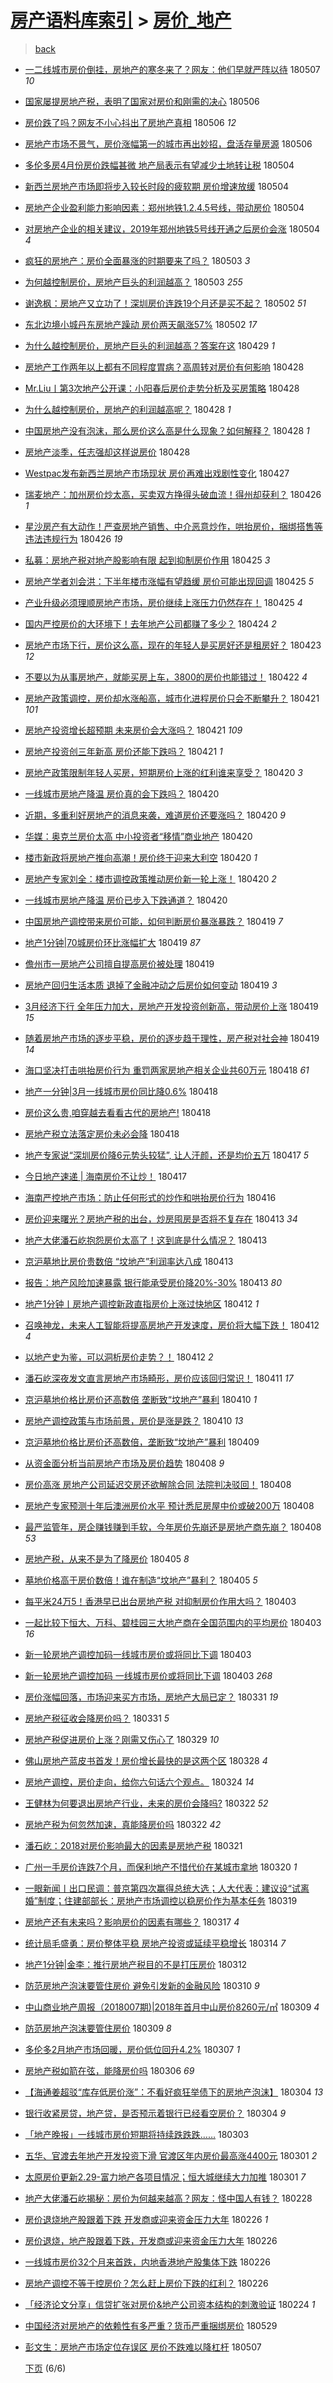 [房产语料库索引](../../README.md)  > [房价_地产](房价_地产.md)
====
> [back](../README.md)

- [一二线城市房价倒挂，房地产的寒冬来了？网友：他们早就严阵以待](http://jkwz.applinzi.com/ittc/7100270198873654289.html#%E4%B8%80%E4%BA%8C%E7%BA%BF%E5%9F%8E%E5%B8%82%E6%88%BF%E4%BB%B7%E5%80%92%E6%8C%82%EF%BC%8C%E6%88%BF%E5%9C%B0%E4%BA%A7%E7%9A%84%E5%AF%92%E5%86%AC%E6%9D%A5%E4%BA%86%EF%BC%9F%E7%BD%91%E5%8F%8B%EF%BC%9A%E4%BB%96%E4%BB%AC%E6%97%A9%E5%B0%B1%E4%B8%A5%E9%98%B5%E4%BB%A5%E5%BE%85) 180507 *10* 
- [国家屡提房地产税，表明了国家对房价和刚需的决心](http://jkwz.applinzi.com/ittc/7100013723727168519.html#%E5%9B%BD%E5%AE%B6%E5%B1%A1%E6%8F%90%E6%88%BF%E5%9C%B0%E4%BA%A7%E7%A8%8E%EF%BC%8C%E8%A1%A8%E6%98%8E%E4%BA%86%E5%9B%BD%E5%AE%B6%E5%AF%B9%E6%88%BF%E4%BB%B7%E5%92%8C%E5%88%9A%E9%9C%80%E7%9A%84%E5%86%B3%E5%BF%83) 180506  
- [房价跌了吗？网友不小心抖出了房地产真相](http://jkwz.applinzi.com/ittc/7100009368609358859.html#%E6%88%BF%E4%BB%B7%E8%B7%8C%E4%BA%86%E5%90%97%EF%BC%9F%E7%BD%91%E5%8F%8B%E4%B8%8D%E5%B0%8F%E5%BF%83%E6%8A%96%E5%87%BA%E4%BA%86%E6%88%BF%E5%9C%B0%E4%BA%A7%E7%9C%9F%E7%9B%B8) 180506 *12* 
- [房地产市场不景气，房价涨幅第一的城市再出妙招，盘活存量房源](http://jkwz.applinzi.com/ittc/7099919263244747786.html#%E6%88%BF%E5%9C%B0%E4%BA%A7%E5%B8%82%E5%9C%BA%E4%B8%8D%E6%99%AF%E6%B0%94%EF%BC%8C%E6%88%BF%E4%BB%B7%E6%B6%A8%E5%B9%85%E7%AC%AC%E4%B8%80%E7%9A%84%E5%9F%8E%E5%B8%82%E5%86%8D%E5%87%BA%E5%A6%99%E6%8B%9B%EF%BC%8C%E7%9B%98%E6%B4%BB%E5%AD%98%E9%87%8F%E6%88%BF%E6%BA%90) 180506  
- [多伦多房4月份房价跌幅甚微 地产局表示有望减少土地转让税](http://jkwz.applinzi.com/ittc/7099367147358913552.html#%E5%A4%9A%E4%BC%A6%E5%A4%9A%E6%88%BF4%E6%9C%88%E4%BB%BD%E6%88%BF%E4%BB%B7%E8%B7%8C%E5%B9%85%E7%94%9A%E5%BE%AE+%E5%9C%B0%E4%BA%A7%E5%B1%80%E8%A1%A8%E7%A4%BA%E6%9C%89%E6%9C%9B%E5%87%8F%E5%B0%91%E5%9C%9F%E5%9C%B0%E8%BD%AC%E8%AE%A9%E7%A8%8E) 180504  
- [新西兰房地产市场即将步入较长时段的疲软期 房价增速放缓](http://jkwz.applinzi.com/ittc/7099173997147325446.html#%E6%96%B0%E8%A5%BF%E5%85%B0%E6%88%BF%E5%9C%B0%E4%BA%A7%E5%B8%82%E5%9C%BA%E5%8D%B3%E5%B0%86%E6%AD%A5%E5%85%A5%E8%BE%83%E9%95%BF%E6%97%B6%E6%AE%B5%E7%9A%84%E7%96%B2%E8%BD%AF%E6%9C%9F+%E6%88%BF%E4%BB%B7%E5%A2%9E%E9%80%9F%E6%94%BE%E7%BC%93) 180504  
- [房地产企业盈利能力影响因素：郑州地铁1.2.4.5号线，带动房价](http://jkwz.applinzi.com/ittc/7099173226511074321.html#%E6%88%BF%E5%9C%B0%E4%BA%A7%E4%BC%81%E4%B8%9A%E7%9B%88%E5%88%A9%E8%83%BD%E5%8A%9B%E5%BD%B1%E5%93%8D%E5%9B%A0%E7%B4%A0%EF%BC%9A%E9%83%91%E5%B7%9E%E5%9C%B0%E9%93%811.2.4.5%E5%8F%B7%E7%BA%BF%EF%BC%8C%E5%B8%A6%E5%8A%A8%E6%88%BF%E4%BB%B7) 180504  
- [对房地产企业的相关建议，2019年郑州地铁5号线开通之后房价会涨](http://jkwz.applinzi.com/ittc/7099167464455930890.html#%E5%AF%B9%E6%88%BF%E5%9C%B0%E4%BA%A7%E4%BC%81%E4%B8%9A%E7%9A%84%E7%9B%B8%E5%85%B3%E5%BB%BA%E8%AE%AE%EF%BC%8C2019%E5%B9%B4%E9%83%91%E5%B7%9E%E5%9C%B0%E9%93%815%E5%8F%B7%E7%BA%BF%E5%BC%80%E9%80%9A%E4%B9%8B%E5%90%8E%E6%88%BF%E4%BB%B7%E4%BC%9A%E6%B6%A8) 180504 *4* 
- [疯狂的房地产：房价全面暴涨的时期要来了吗？](http://jkwz.applinzi.com/ittc/7099034160243147792.html#%E7%96%AF%E7%8B%82%E7%9A%84%E6%88%BF%E5%9C%B0%E4%BA%A7%EF%BC%9A%E6%88%BF%E4%BB%B7%E5%85%A8%E9%9D%A2%E6%9A%B4%E6%B6%A8%E7%9A%84%E6%97%B6%E6%9C%9F%E8%A6%81%E6%9D%A5%E4%BA%86%E5%90%97%EF%BC%9F) 180503 *3* 
- [为何越控制房价，房地产巨头的利润越高？](http://jkwz.applinzi.com/ittc/7098902601708078091.html#%E4%B8%BA%E4%BD%95%E8%B6%8A%E6%8E%A7%E5%88%B6%E6%88%BF%E4%BB%B7%EF%BC%8C%E6%88%BF%E5%9C%B0%E4%BA%A7%E5%B7%A8%E5%A4%B4%E7%9A%84%E5%88%A9%E6%B6%A6%E8%B6%8A%E9%AB%98%EF%BC%9F) 180503 *255* 
- [谢逸枫：房地产又立功了！深圳房价连跌19个月还是买不起？](http://jkwz.applinzi.com/ittc/7098642888743453707.html#%E8%B0%A2%E9%80%B8%E6%9E%AB%EF%BC%9A%E6%88%BF%E5%9C%B0%E4%BA%A7%E5%8F%88%E7%AB%8B%E5%8A%9F%E4%BA%86%EF%BC%81%E6%B7%B1%E5%9C%B3%E6%88%BF%E4%BB%B7%E8%BF%9E%E8%B7%8C19%E4%B8%AA%E6%9C%88%E8%BF%98%E6%98%AF%E4%B9%B0%E4%B8%8D%E8%B5%B7%EF%BC%9F) 180502 *51* 
- [东北边境小城丹东房地产躁动 房价两天飙涨57%](http://jkwz.applinzi.com/ittc/7098459263464899590.html#%E4%B8%9C%E5%8C%97%E8%BE%B9%E5%A2%83%E5%B0%8F%E5%9F%8E%E4%B8%B9%E4%B8%9C%E6%88%BF%E5%9C%B0%E4%BA%A7%E8%BA%81%E5%8A%A8+%E6%88%BF%E4%BB%B7%E4%B8%A4%E5%A4%A9%E9%A3%99%E6%B6%A857%25) 180502 *17* 
- [为什么越控制房价，房地产巨头的利润越高？答案在这](http://jkwz.applinzi.com/ittc/7097530539118691339.html#%E4%B8%BA%E4%BB%80%E4%B9%88%E8%B6%8A%E6%8E%A7%E5%88%B6%E6%88%BF%E4%BB%B7%EF%BC%8C%E6%88%BF%E5%9C%B0%E4%BA%A7%E5%B7%A8%E5%A4%B4%E7%9A%84%E5%88%A9%E6%B6%A6%E8%B6%8A%E9%AB%98%EF%BC%9F%E7%AD%94%E6%A1%88%E5%9C%A8%E8%BF%99) 180429 *1* 
- [房地产工作两年以上都有不同程度胃病？高周转对房价有何影响](http://jkwz.applinzi.com/ittc/7097148762235601927.html#%E6%88%BF%E5%9C%B0%E4%BA%A7%E5%B7%A5%E4%BD%9C%E4%B8%A4%E5%B9%B4%E4%BB%A5%E4%B8%8A%E9%83%BD%E6%9C%89%E4%B8%8D%E5%90%8C%E7%A8%8B%E5%BA%A6%E8%83%83%E7%97%85%EF%BC%9F%E9%AB%98%E5%91%A8%E8%BD%AC%E5%AF%B9%E6%88%BF%E4%BB%B7%E6%9C%89%E4%BD%95%E5%BD%B1%E5%93%8D) 180428  
- [Mr.Liu丨第3次地产公开课：小阳春后房价走势分析及买房策略](http://jkwz.applinzi.com/ittc/7097141238144959505.html#Mr.Liu%E4%B8%A8%E7%AC%AC3%E6%AC%A1%E5%9C%B0%E4%BA%A7%E5%85%AC%E5%BC%80%E8%AF%BE%EF%BC%9A%E5%B0%8F%E9%98%B3%E6%98%A5%E5%90%8E%E6%88%BF%E4%BB%B7%E8%B5%B0%E5%8A%BF%E5%88%86%E6%9E%90%E5%8F%8A%E4%B9%B0%E6%88%BF%E7%AD%96%E7%95%A5) 180428  
- [为什么越控制房价，房地产的利润越高呢？](http://jkwz.applinzi.com/ittc/7097049695056823312.html#%E4%B8%BA%E4%BB%80%E4%B9%88%E8%B6%8A%E6%8E%A7%E5%88%B6%E6%88%BF%E4%BB%B7%EF%BC%8C%E6%88%BF%E5%9C%B0%E4%BA%A7%E7%9A%84%E5%88%A9%E6%B6%A6%E8%B6%8A%E9%AB%98%E5%91%A2%EF%BC%9F) 180428 *1* 
- [中国房地产没有泡沫，那么房价这么高是什么现象？如何解释？](http://jkwz.applinzi.com/ittc/7096926878608917514.html#%E4%B8%AD%E5%9B%BD%E6%88%BF%E5%9C%B0%E4%BA%A7%E6%B2%A1%E6%9C%89%E6%B3%A1%E6%B2%AB%EF%BC%8C%E9%82%A3%E4%B9%88%E6%88%BF%E4%BB%B7%E8%BF%99%E4%B9%88%E9%AB%98%E6%98%AF%E4%BB%80%E4%B9%88%E7%8E%B0%E8%B1%A1%EF%BC%9F%E5%A6%82%E4%BD%95%E8%A7%A3%E9%87%8A%EF%BC%9F) 180428 *1* 
- [房地产淡季，任志强却这样说房价](http://jkwz.applinzi.com/ittc/7096846337444414470.html#%E6%88%BF%E5%9C%B0%E4%BA%A7%E6%B7%A1%E5%AD%A3%EF%BC%8C%E4%BB%BB%E5%BF%97%E5%BC%BA%E5%8D%B4%E8%BF%99%E6%A0%B7%E8%AF%B4%E6%88%BF%E4%BB%B7) 180428  
- [Westpac发布新西兰房地产市场现状 房价再难出戏剧性变化](http://jkwz.applinzi.com/ittc/7096580727145759751.html#Westpac%E5%8F%91%E5%B8%83%E6%96%B0%E8%A5%BF%E5%85%B0%E6%88%BF%E5%9C%B0%E4%BA%A7%E5%B8%82%E5%9C%BA%E7%8E%B0%E7%8A%B6+%E6%88%BF%E4%BB%B7%E5%86%8D%E9%9A%BE%E5%87%BA%E6%88%8F%E5%89%A7%E6%80%A7%E5%8F%98%E5%8C%96) 180427  
- [瑞麦地产：加州房价炒太高，买卖双方挣得头破血流！得州却获利？](http://jkwz.applinzi.com/ittc/7096344149513208843.html#%E7%91%9E%E9%BA%A6%E5%9C%B0%E4%BA%A7%EF%BC%9A%E5%8A%A0%E5%B7%9E%E6%88%BF%E4%BB%B7%E7%82%92%E5%A4%AA%E9%AB%98%EF%BC%8C%E4%B9%B0%E5%8D%96%E5%8F%8C%E6%96%B9%E6%8C%A3%E5%BE%97%E5%A4%B4%E7%A0%B4%E8%A1%80%E6%B5%81%EF%BC%81%E5%BE%97%E5%B7%9E%E5%8D%B4%E8%8E%B7%E5%88%A9%EF%BC%9F) 180426 *1* 
- [星沙房产有大动作！严查房地产销售、中介恶意炒作，哄抬房价，捆绑搭售等违法违规行为](http://jkwz.applinzi.com/ittc/7096292583578010635.html#%E6%98%9F%E6%B2%99%E6%88%BF%E4%BA%A7%E6%9C%89%E5%A4%A7%E5%8A%A8%E4%BD%9C%EF%BC%81%E4%B8%A5%E6%9F%A5%E6%88%BF%E5%9C%B0%E4%BA%A7%E9%94%80%E5%94%AE%E3%80%81%E4%B8%AD%E4%BB%8B%E6%81%B6%E6%84%8F%E7%82%92%E4%BD%9C%EF%BC%8C%E5%93%84%E6%8A%AC%E6%88%BF%E4%BB%B7%EF%BC%8C%E6%8D%86%E7%BB%91%E6%90%AD%E5%94%AE%E7%AD%89%E8%BF%9D%E6%B3%95%E8%BF%9D%E8%A7%84%E8%A1%8C%E4%B8%BA) 180426 *19* 
- [私募：房地产税对地产股影响有限 起到抑制房价作用](http://jkwz.applinzi.com/ittc/7095963647627232262.html#%E7%A7%81%E5%8B%9F%EF%BC%9A%E6%88%BF%E5%9C%B0%E4%BA%A7%E7%A8%8E%E5%AF%B9%E5%9C%B0%E4%BA%A7%E8%82%A1%E5%BD%B1%E5%93%8D%E6%9C%89%E9%99%90+%E8%B5%B7%E5%88%B0%E6%8A%91%E5%88%B6%E6%88%BF%E4%BB%B7%E4%BD%9C%E7%94%A8) 180425 *3* 
- [房地产学者刘会洪：下半年楼市涨幅有望趋缓 房价可能出现回调](http://jkwz.applinzi.com/ittc/7095962108565128208.html#%E6%88%BF%E5%9C%B0%E4%BA%A7%E5%AD%A6%E8%80%85%E5%88%98%E4%BC%9A%E6%B4%AA%EF%BC%9A%E4%B8%8B%E5%8D%8A%E5%B9%B4%E6%A5%BC%E5%B8%82%E6%B6%A8%E5%B9%85%E6%9C%89%E6%9C%9B%E8%B6%8B%E7%BC%93+%E6%88%BF%E4%BB%B7%E5%8F%AF%E8%83%BD%E5%87%BA%E7%8E%B0%E5%9B%9E%E8%B0%83) 180425 *5* 
- [产业升级必须理顺房地产市场，房价继续上涨压力仍然存在！](http://jkwz.applinzi.com/ittc/7095853879583573009.html#%E4%BA%A7%E4%B8%9A%E5%8D%87%E7%BA%A7%E5%BF%85%E9%A1%BB%E7%90%86%E9%A1%BA%E6%88%BF%E5%9C%B0%E4%BA%A7%E5%B8%82%E5%9C%BA%EF%BC%8C%E6%88%BF%E4%BB%B7%E7%BB%A7%E7%BB%AD%E4%B8%8A%E6%B6%A8%E5%8E%8B%E5%8A%9B%E4%BB%8D%E7%84%B6%E5%AD%98%E5%9C%A8%EF%BC%81) 180425 *4* 
- [国内严控房价的大环境下！去年地产公司都赚了多少？](http://jkwz.applinzi.com/ittc/7095680964246373392.html#%E5%9B%BD%E5%86%85%E4%B8%A5%E6%8E%A7%E6%88%BF%E4%BB%B7%E7%9A%84%E5%A4%A7%E7%8E%AF%E5%A2%83%E4%B8%8B%EF%BC%81%E5%8E%BB%E5%B9%B4%E5%9C%B0%E4%BA%A7%E5%85%AC%E5%8F%B8%E9%83%BD%E8%B5%9A%E4%BA%86%E5%A4%9A%E5%B0%91%EF%BC%9F) 180424 *2* 
- [房地产市场下行，房价这么高，现在的年轻人是买房好还是租房好？](http://jkwz.applinzi.com/ittc/7095320153837536272.html#%E6%88%BF%E5%9C%B0%E4%BA%A7%E5%B8%82%E5%9C%BA%E4%B8%8B%E8%A1%8C%EF%BC%8C%E6%88%BF%E4%BB%B7%E8%BF%99%E4%B9%88%E9%AB%98%EF%BC%8C%E7%8E%B0%E5%9C%A8%E7%9A%84%E5%B9%B4%E8%BD%BB%E4%BA%BA%E6%98%AF%E4%B9%B0%E6%88%BF%E5%A5%BD%E8%BF%98%E6%98%AF%E7%A7%9F%E6%88%BF%E5%A5%BD%EF%BC%9F) 180423 *12* 
- [不要以为从事房地产，就能买房上车，3800的房价也能错过！](http://jkwz.applinzi.com/ittc/7094901941912208390.html#%E4%B8%8D%E8%A6%81%E4%BB%A5%E4%B8%BA%E4%BB%8E%E4%BA%8B%E6%88%BF%E5%9C%B0%E4%BA%A7%EF%BC%8C%E5%B0%B1%E8%83%BD%E4%B9%B0%E6%88%BF%E4%B8%8A%E8%BD%A6%EF%BC%8C3800%E7%9A%84%E6%88%BF%E4%BB%B7%E4%B9%9F%E8%83%BD%E9%94%99%E8%BF%87%EF%BC%81) 180422 *4* 
- [房地产政策调控，房价却水涨船高，城市化进程房价只会不断攀升？](http://jkwz.applinzi.com/ittc/7094555547556905995.html#%E6%88%BF%E5%9C%B0%E4%BA%A7%E6%94%BF%E7%AD%96%E8%B0%83%E6%8E%A7%EF%BC%8C%E6%88%BF%E4%BB%B7%E5%8D%B4%E6%B0%B4%E6%B6%A8%E8%88%B9%E9%AB%98%EF%BC%8C%E5%9F%8E%E5%B8%82%E5%8C%96%E8%BF%9B%E7%A8%8B%E6%88%BF%E4%BB%B7%E5%8F%AA%E4%BC%9A%E4%B8%8D%E6%96%AD%E6%94%80%E5%8D%87%EF%BC%9F) 180421 *101* 
- [房地产投资增长超预期 未来房价会大涨吗？](http://jkwz.applinzi.com/ittc/7094525235846185995.html#%E6%88%BF%E5%9C%B0%E4%BA%A7%E6%8A%95%E8%B5%84%E5%A2%9E%E9%95%BF%E8%B6%85%E9%A2%84%E6%9C%9F+%E6%9C%AA%E6%9D%A5%E6%88%BF%E4%BB%B7%E4%BC%9A%E5%A4%A7%E6%B6%A8%E5%90%97%EF%BC%9F) 180421 *109* 
- [房地产投资创三年新高 房价还能下跌吗？](http://jkwz.applinzi.com/ittc/7094525236001375249.html#%E6%88%BF%E5%9C%B0%E4%BA%A7%E6%8A%95%E8%B5%84%E5%88%9B%E4%B8%89%E5%B9%B4%E6%96%B0%E9%AB%98+%E6%88%BF%E4%BB%B7%E8%BF%98%E8%83%BD%E4%B8%8B%E8%B7%8C%E5%90%97%EF%BC%9F) 180421 *1* 
- [房地产政策限制年轻人买房，短期房价上涨的红利谁来享受？](http://jkwz.applinzi.com/ittc/7094189461594440720.html#%E6%88%BF%E5%9C%B0%E4%BA%A7%E6%94%BF%E7%AD%96%E9%99%90%E5%88%B6%E5%B9%B4%E8%BD%BB%E4%BA%BA%E4%B9%B0%E6%88%BF%EF%BC%8C%E7%9F%AD%E6%9C%9F%E6%88%BF%E4%BB%B7%E4%B8%8A%E6%B6%A8%E7%9A%84%E7%BA%A2%E5%88%A9%E8%B0%81%E6%9D%A5%E4%BA%AB%E5%8F%97%EF%BC%9F) 180420 *3* 
- [一线城市房地产降温 房价真的会下跌吗？](http://jkwz.applinzi.com/ittc/7094035321924879376.html#%E4%B8%80%E7%BA%BF%E5%9F%8E%E5%B8%82%E6%88%BF%E5%9C%B0%E4%BA%A7%E9%99%8D%E6%B8%A9+%E6%88%BF%E4%BB%B7%E7%9C%9F%E7%9A%84%E4%BC%9A%E4%B8%8B%E8%B7%8C%E5%90%97%EF%BC%9F) 180420  
- [近期，多重利好房地产的消息来袭，难道房价还要涨吗？](http://jkwz.applinzi.com/ittc/7094028696124130311.html#%E8%BF%91%E6%9C%9F%EF%BC%8C%E5%A4%9A%E9%87%8D%E5%88%A9%E5%A5%BD%E6%88%BF%E5%9C%B0%E4%BA%A7%E7%9A%84%E6%B6%88%E6%81%AF%E6%9D%A5%E8%A2%AD%EF%BC%8C%E9%9A%BE%E9%81%93%E6%88%BF%E4%BB%B7%E8%BF%98%E8%A6%81%E6%B6%A8%E5%90%97%EF%BC%9F) 180420 *9* 
- [华媒：奥克兰房价太高 中小投资者“移情”商业地产](http://jkwz.applinzi.com/ittc/7094021528364778507.html#%E5%8D%8E%E5%AA%92%EF%BC%9A%E5%A5%A5%E5%85%8B%E5%85%B0%E6%88%BF%E4%BB%B7%E5%A4%AA%E9%AB%98+%E4%B8%AD%E5%B0%8F%E6%8A%95%E8%B5%84%E8%80%85%E2%80%9C%E7%A7%BB%E6%83%85%E2%80%9D%E5%95%86%E4%B8%9A%E5%9C%B0%E4%BA%A7) 180420  
- [楼市新政将房地产推向高潮！房价终于迎来大利空](http://jkwz.applinzi.com/ittc/7094013992475558928.html#%E6%A5%BC%E5%B8%82%E6%96%B0%E6%94%BF%E5%B0%86%E6%88%BF%E5%9C%B0%E4%BA%A7%E6%8E%A8%E5%90%91%E9%AB%98%E6%BD%AE%EF%BC%81%E6%88%BF%E4%BB%B7%E7%BB%88%E4%BA%8E%E8%BF%8E%E6%9D%A5%E5%A4%A7%E5%88%A9%E7%A9%BA) 180420 *1* 
- [房地产专家刘全：楼市调控政策推动房价新一轮上涨！](http://jkwz.applinzi.com/ittc/7093967197577937926.html#%E6%88%BF%E5%9C%B0%E4%BA%A7%E4%B8%93%E5%AE%B6%E5%88%98%E5%85%A8%EF%BC%9A%E6%A5%BC%E5%B8%82%E8%B0%83%E6%8E%A7%E6%94%BF%E7%AD%96%E6%8E%A8%E5%8A%A8%E6%88%BF%E4%BB%B7%E6%96%B0%E4%B8%80%E8%BD%AE%E4%B8%8A%E6%B6%A8%EF%BC%81) 180420 *2* 
- [一线城市房地产降温 房价已步入下跌通道？](http://jkwz.applinzi.com/ittc/7093934996954022923.html#%E4%B8%80%E7%BA%BF%E5%9F%8E%E5%B8%82%E6%88%BF%E5%9C%B0%E4%BA%A7%E9%99%8D%E6%B8%A9+%E6%88%BF%E4%BB%B7%E5%B7%B2%E6%AD%A5%E5%85%A5%E4%B8%8B%E8%B7%8C%E9%80%9A%E9%81%93%EF%BC%9F) 180420  
- [中国房地产调控带来房价可能，如何判断房价暴涨暴跌？](http://jkwz.applinzi.com/ittc/7093819440821175312.html#%E4%B8%AD%E5%9B%BD%E6%88%BF%E5%9C%B0%E4%BA%A7%E8%B0%83%E6%8E%A7%E5%B8%A6%E6%9D%A5%E6%88%BF%E4%BB%B7%E5%8F%AF%E8%83%BD%EF%BC%8C%E5%A6%82%E4%BD%95%E5%88%A4%E6%96%AD%E6%88%BF%E4%BB%B7%E6%9A%B4%E6%B6%A8%E6%9A%B4%E8%B7%8C%EF%BC%9F) 180419 *7* 
- [地产1分钟|70城房价环比涨幅扩大](http://jkwz.applinzi.com/ittc/7093749825143309322.html#%E5%9C%B0%E4%BA%A71%E5%88%86%E9%92%9F%7C70%E5%9F%8E%E6%88%BF%E4%BB%B7%E7%8E%AF%E6%AF%94%E6%B6%A8%E5%B9%85%E6%89%A9%E5%A4%A7) 180419 *87* 
- [儋州市一房地产公司擅自提高房价被处理](http://jkwz.applinzi.com/ittc/7093654802859033616.html#%E5%84%8B%E5%B7%9E%E5%B8%82%E4%B8%80%E6%88%BF%E5%9C%B0%E4%BA%A7%E5%85%AC%E5%8F%B8%E6%93%85%E8%87%AA%E6%8F%90%E9%AB%98%E6%88%BF%E4%BB%B7%E8%A2%AB%E5%A4%84%E7%90%86) 180419  
- [房地产回归生活本质 退掉了金融冲动之后房价如何变动](http://jkwz.applinzi.com/ittc/7093643670198944774.html#%E6%88%BF%E5%9C%B0%E4%BA%A7%E5%9B%9E%E5%BD%92%E7%94%9F%E6%B4%BB%E6%9C%AC%E8%B4%A8+%E9%80%80%E6%8E%89%E4%BA%86%E9%87%91%E8%9E%8D%E5%86%B2%E5%8A%A8%E4%B9%8B%E5%90%8E%E6%88%BF%E4%BB%B7%E5%A6%82%E4%BD%95%E5%8F%98%E5%8A%A8) 180419 *3* 
- [3月经济下行 全年压力加大，房地产开发投资创新高，带动房价上涨](http://jkwz.applinzi.com/ittc/7093626981306598417.html#3%E6%9C%88%E7%BB%8F%E6%B5%8E%E4%B8%8B%E8%A1%8C+%E5%85%A8%E5%B9%B4%E5%8E%8B%E5%8A%9B%E5%8A%A0%E5%A4%A7%EF%BC%8C%E6%88%BF%E5%9C%B0%E4%BA%A7%E5%BC%80%E5%8F%91%E6%8A%95%E8%B5%84%E5%88%9B%E6%96%B0%E9%AB%98%EF%BC%8C%E5%B8%A6%E5%8A%A8%E6%88%BF%E4%BB%B7%E4%B8%8A%E6%B6%A8) 180419 *15* 
- [随着房地产市场的逐步平稳，房价的逐步趋于理性，房产税对社会神](http://jkwz.applinzi.com/ittc/7093623451602650123.html#%E9%9A%8F%E7%9D%80%E6%88%BF%E5%9C%B0%E4%BA%A7%E5%B8%82%E5%9C%BA%E7%9A%84%E9%80%90%E6%AD%A5%E5%B9%B3%E7%A8%B3%EF%BC%8C%E6%88%BF%E4%BB%B7%E7%9A%84%E9%80%90%E6%AD%A5%E8%B6%8B%E4%BA%8E%E7%90%86%E6%80%A7%EF%BC%8C%E6%88%BF%E4%BA%A7%E7%A8%8E%E5%AF%B9%E7%A4%BE%E4%BC%9A%E7%A5%9E) 180419 *14* 
- [海口坚决打击哄抬房价行为 重罚两家房地产相关企业共60万元](http://jkwz.applinzi.com/ittc/7093435563590026256.html#%E6%B5%B7%E5%8F%A3%E5%9D%9A%E5%86%B3%E6%89%93%E5%87%BB%E5%93%84%E6%8A%AC%E6%88%BF%E4%BB%B7%E8%A1%8C%E4%B8%BA+%E9%87%8D%E7%BD%9A%E4%B8%A4%E5%AE%B6%E6%88%BF%E5%9C%B0%E4%BA%A7%E7%9B%B8%E5%85%B3%E4%BC%81%E4%B8%9A%E5%85%B160%E4%B8%87%E5%85%83) 180418 *61* 
- [地产一分钟|3月一线城市房价同比降0.6%](http://jkwz.applinzi.com/ittc/7093369901542802443.html#%E5%9C%B0%E4%BA%A7%E4%B8%80%E5%88%86%E9%92%9F%7C3%E6%9C%88%E4%B8%80%E7%BA%BF%E5%9F%8E%E5%B8%82%E6%88%BF%E4%BB%B7%E5%90%8C%E6%AF%94%E9%99%8D0.6%25) 180418  
- [房价这么贵,咱穿越去看看古代的房地产!](http://jkwz.applinzi.com/ittc/7093313799220364298.html#%E6%88%BF%E4%BB%B7%E8%BF%99%E4%B9%88%E8%B4%B5%2C%E5%92%B1%E7%A9%BF%E8%B6%8A%E5%8E%BB%E7%9C%8B%E7%9C%8B%E5%8F%A4%E4%BB%A3%E7%9A%84%E6%88%BF%E5%9C%B0%E4%BA%A7%21) 180418  
- [房地产税立法落定房价未必会降](http://jkwz.applinzi.com/ittc/7093257152124945424.html#%E6%88%BF%E5%9C%B0%E4%BA%A7%E7%A8%8E%E7%AB%8B%E6%B3%95%E8%90%BD%E5%AE%9A%E6%88%BF%E4%BB%B7%E6%9C%AA%E5%BF%85%E4%BC%9A%E9%99%8D) 180418  
- [地产专家说“深圳房价降6元势头较猛”, 让人汗颜，还是均价五万](http://jkwz.applinzi.com/ittc/7092998956084888587.html#%E5%9C%B0%E4%BA%A7%E4%B8%93%E5%AE%B6%E8%AF%B4%E2%80%9C%E6%B7%B1%E5%9C%B3%E6%88%BF%E4%BB%B7%E9%99%8D6%E5%85%83%E5%8A%BF%E5%A4%B4%E8%BE%83%E7%8C%9B%E2%80%9D%2C+%E8%AE%A9%E4%BA%BA%E6%B1%97%E9%A2%9C%EF%BC%8C%E8%BF%98%E6%98%AF%E5%9D%87%E4%BB%B7%E4%BA%94%E4%B8%87) 180417 *5* 
- [今日地产速递 | 海南房价不让炒！](http://jkwz.applinzi.com/ittc/7092901842671633425.html#%E4%BB%8A%E6%97%A5%E5%9C%B0%E4%BA%A7%E9%80%9F%E9%80%92+%7C+%E6%B5%B7%E5%8D%97%E6%88%BF%E4%BB%B7%E4%B8%8D%E8%AE%A9%E7%82%92%EF%BC%81) 180417  
- [海南严控地产市场：防止任何形式的炒作和哄抬房价行为](http://jkwz.applinzi.com/ittc/7092649361064592401.html#%E6%B5%B7%E5%8D%97%E4%B8%A5%E6%8E%A7%E5%9C%B0%E4%BA%A7%E5%B8%82%E5%9C%BA%EF%BC%9A%E9%98%B2%E6%AD%A2%E4%BB%BB%E4%BD%95%E5%BD%A2%E5%BC%8F%E7%9A%84%E7%82%92%E4%BD%9C%E5%92%8C%E5%93%84%E6%8A%AC%E6%88%BF%E4%BB%B7%E8%A1%8C%E4%B8%BA) 180416  
- [房价迎来曙光？房地产税的出台，炒房囤房是否将不复存在](http://jkwz.applinzi.com/ittc/7091511206974325777.html#%E6%88%BF%E4%BB%B7%E8%BF%8E%E6%9D%A5%E6%9B%99%E5%85%89%EF%BC%9F%E6%88%BF%E5%9C%B0%E4%BA%A7%E7%A8%8E%E7%9A%84%E5%87%BA%E5%8F%B0%EF%BC%8C%E7%82%92%E6%88%BF%E5%9B%A4%E6%88%BF%E6%98%AF%E5%90%A6%E5%B0%86%E4%B8%8D%E5%A4%8D%E5%AD%98%E5%9C%A8) 180413 *34* 
- [地产大佬潘石屹抱怨房价太高了！这到底是什么情况？](http://jkwz.applinzi.com/ittc/7091478836070056967.html#%E5%9C%B0%E4%BA%A7%E5%A4%A7%E4%BD%AC%E6%BD%98%E7%9F%B3%E5%B1%B9%E6%8A%B1%E6%80%A8%E6%88%BF%E4%BB%B7%E5%A4%AA%E9%AB%98%E4%BA%86%EF%BC%81%E8%BF%99%E5%88%B0%E5%BA%95%E6%98%AF%E4%BB%80%E4%B9%88%E6%83%85%E5%86%B5%EF%BC%9F) 180413  
- [京沪墓地比房价贵数倍 “坟地产”利润率达八成](http://jkwz.applinzi.com/ittc/7091408809237152778.html#%E4%BA%AC%E6%B2%AA%E5%A2%93%E5%9C%B0%E6%AF%94%E6%88%BF%E4%BB%B7%E8%B4%B5%E6%95%B0%E5%80%8D+%E2%80%9C%E5%9D%9F%E5%9C%B0%E4%BA%A7%E2%80%9D%E5%88%A9%E6%B6%A6%E7%8E%87%E8%BE%BE%E5%85%AB%E6%88%90) 180413  
- [报告：地产风险加速暴露 银行能承受房价降20%-30%](http://jkwz.applinzi.com/ittc/7091363406076707857.html#%E6%8A%A5%E5%91%8A%EF%BC%9A%E5%9C%B0%E4%BA%A7%E9%A3%8E%E9%99%A9%E5%8A%A0%E9%80%9F%E6%9A%B4%E9%9C%B2+%E9%93%B6%E8%A1%8C%E8%83%BD%E6%89%BF%E5%8F%97%E6%88%BF%E4%BB%B7%E9%99%8D20%25-30%25) 180413 *80* 
- [地产1分钟丨房地产调控新政直指房价上涨过快地区](http://jkwz.applinzi.com/ittc/7091136710698337297.html#%E5%9C%B0%E4%BA%A71%E5%88%86%E9%92%9F%E4%B8%A8%E6%88%BF%E5%9C%B0%E4%BA%A7%E8%B0%83%E6%8E%A7%E6%96%B0%E6%94%BF%E7%9B%B4%E6%8C%87%E6%88%BF%E4%BB%B7%E4%B8%8A%E6%B6%A8%E8%BF%87%E5%BF%AB%E5%9C%B0%E5%8C%BA) 180412 *1* 
- [召唤神龙，未来人工智能将提高房地产开发速度，房价将大幅下跌！](http://jkwz.applinzi.com/ittc/7091057123473753099.html#%E5%8F%AC%E5%94%A4%E7%A5%9E%E9%BE%99%EF%BC%8C%E6%9C%AA%E6%9D%A5%E4%BA%BA%E5%B7%A5%E6%99%BA%E8%83%BD%E5%B0%86%E6%8F%90%E9%AB%98%E6%88%BF%E5%9C%B0%E4%BA%A7%E5%BC%80%E5%8F%91%E9%80%9F%E5%BA%A6%EF%BC%8C%E6%88%BF%E4%BB%B7%E5%B0%86%E5%A4%A7%E5%B9%85%E4%B8%8B%E8%B7%8C%EF%BC%81) 180412 *4* 
- [以地产史为鉴，可以洞析房价走势？！](http://jkwz.applinzi.com/ittc/7091005459517670407.html#%E4%BB%A5%E5%9C%B0%E4%BA%A7%E5%8F%B2%E4%B8%BA%E9%89%B4%EF%BC%8C%E5%8F%AF%E4%BB%A5%E6%B4%9E%E6%9E%90%E6%88%BF%E4%BB%B7%E8%B5%B0%E5%8A%BF%EF%BC%9F%EF%BC%81) 180412 *2* 
- [潘石屹深夜发文直言房地产市场畸形，房价应该回归常识！](http://jkwz.applinzi.com/ittc/7090691595873813520.html#%E6%BD%98%E7%9F%B3%E5%B1%B9%E6%B7%B1%E5%A4%9C%E5%8F%91%E6%96%87%E7%9B%B4%E8%A8%80%E6%88%BF%E5%9C%B0%E4%BA%A7%E5%B8%82%E5%9C%BA%E7%95%B8%E5%BD%A2%EF%BC%8C%E6%88%BF%E4%BB%B7%E5%BA%94%E8%AF%A5%E5%9B%9E%E5%BD%92%E5%B8%B8%E8%AF%86%EF%BC%81) 180411 *17* 
- [京沪墓地价格比房价还高数倍 垄断致“坟地产”暴利](http://jkwz.applinzi.com/ittc/7090309979611595782.html#%E4%BA%AC%E6%B2%AA%E5%A2%93%E5%9C%B0%E4%BB%B7%E6%A0%BC%E6%AF%94%E6%88%BF%E4%BB%B7%E8%BF%98%E9%AB%98%E6%95%B0%E5%80%8D+%E5%9E%84%E6%96%AD%E8%87%B4%E2%80%9C%E5%9D%9F%E5%9C%B0%E4%BA%A7%E2%80%9D%E6%9A%B4%E5%88%A9) 180410 *1* 
- [房地产调控政策与市场前景，房价是涨是跌？](http://jkwz.applinzi.com/ittc/7090286022455985168.html#%E6%88%BF%E5%9C%B0%E4%BA%A7%E8%B0%83%E6%8E%A7%E6%94%BF%E7%AD%96%E4%B8%8E%E5%B8%82%E5%9C%BA%E5%89%8D%E6%99%AF%EF%BC%8C%E6%88%BF%E4%BB%B7%E6%98%AF%E6%B6%A8%E6%98%AF%E8%B7%8C%EF%BC%9F) 180410 *13* 
- [京沪墓地价格比房价还高数倍，垄断致“坟地产”暴利](http://jkwz.applinzi.com/ittc/7089898071599350800.html#%E4%BA%AC%E6%B2%AA%E5%A2%93%E5%9C%B0%E4%BB%B7%E6%A0%BC%E6%AF%94%E6%88%BF%E4%BB%B7%E8%BF%98%E9%AB%98%E6%95%B0%E5%80%8D%EF%BC%8C%E5%9E%84%E6%96%AD%E8%87%B4%E2%80%9C%E5%9D%9F%E5%9C%B0%E4%BA%A7%E2%80%9D%E6%9A%B4%E5%88%A9) 180409  
- [从资金面分析当前房地产市场及房价趋势](http://jkwz.applinzi.com/ittc/7089714259003180049.html#%E4%BB%8E%E8%B5%84%E9%87%91%E9%9D%A2%E5%88%86%E6%9E%90%E5%BD%93%E5%89%8D%E6%88%BF%E5%9C%B0%E4%BA%A7%E5%B8%82%E5%9C%BA%E5%8F%8A%E6%88%BF%E4%BB%B7%E8%B6%8B%E5%8A%BF) 180408 *9* 
- [房价高涨 房地产公司延迟交房还欲解除合同 法院判决驳回！](http://jkwz.applinzi.com/ittc/7089649838545437702.html#%E6%88%BF%E4%BB%B7%E9%AB%98%E6%B6%A8+%E6%88%BF%E5%9C%B0%E4%BA%A7%E5%85%AC%E5%8F%B8%E5%BB%B6%E8%BF%9F%E4%BA%A4%E6%88%BF%E8%BF%98%E6%AC%B2%E8%A7%A3%E9%99%A4%E5%90%88%E5%90%8C+%E6%B3%95%E9%99%A2%E5%88%A4%E5%86%B3%E9%A9%B3%E5%9B%9E%EF%BC%81) 180408  
- [房地产专家预测十年后澳洲房价水平 预计悉尼房屋中价或破200万](http://jkwz.applinzi.com/ittc/7089544862309549073.html#%E6%88%BF%E5%9C%B0%E4%BA%A7%E4%B8%93%E5%AE%B6%E9%A2%84%E6%B5%8B%E5%8D%81%E5%B9%B4%E5%90%8E%E6%BE%B3%E6%B4%B2%E6%88%BF%E4%BB%B7%E6%B0%B4%E5%B9%B3+%E9%A2%84%E8%AE%A1%E6%82%89%E5%B0%BC%E6%88%BF%E5%B1%8B%E4%B8%AD%E4%BB%B7%E6%88%96%E7%A0%B4200%E4%B8%87) 180408  
- [最严监管年，房企赚钱赚到手软，今年房价先崩还是房地产商先崩？](http://jkwz.applinzi.com/ittc/7089497285744657425.html#%E6%9C%80%E4%B8%A5%E7%9B%91%E7%AE%A1%E5%B9%B4%EF%BC%8C%E6%88%BF%E4%BC%81%E8%B5%9A%E9%92%B1%E8%B5%9A%E5%88%B0%E6%89%8B%E8%BD%AF%EF%BC%8C%E4%BB%8A%E5%B9%B4%E6%88%BF%E4%BB%B7%E5%85%88%E5%B4%A9%E8%BF%98%E6%98%AF%E6%88%BF%E5%9C%B0%E4%BA%A7%E5%95%86%E5%85%88%E5%B4%A9%EF%BC%9F) 180408 *53* 
- [房地产税，从来不是为了降房价](http://jkwz.applinzi.com/ittc/7088538697068971019.html#%E6%88%BF%E5%9C%B0%E4%BA%A7%E7%A8%8E%EF%BC%8C%E4%BB%8E%E6%9D%A5%E4%B8%8D%E6%98%AF%E4%B8%BA%E4%BA%86%E9%99%8D%E6%88%BF%E4%BB%B7) 180405 *8* 
- [墓地价格高于房价数倍！谁在制造“坟地产”暴利？](http://jkwz.applinzi.com/ittc/7088540549445583888.html#%E5%A2%93%E5%9C%B0%E4%BB%B7%E6%A0%BC%E9%AB%98%E4%BA%8E%E6%88%BF%E4%BB%B7%E6%95%B0%E5%80%8D%EF%BC%81%E8%B0%81%E5%9C%A8%E5%88%B6%E9%80%A0%E2%80%9C%E5%9D%9F%E5%9C%B0%E4%BA%A7%E2%80%9D%E6%9A%B4%E5%88%A9%EF%BC%9F) 180405 *5* 
- [每平米24万5！香港早已出台房地产税 对抑制房价作用大吗？](http://jkwz.applinzi.com/ittc/7087779764083622929.html#%E6%AF%8F%E5%B9%B3%E7%B1%B324%E4%B8%875%EF%BC%81%E9%A6%99%E6%B8%AF%E6%97%A9%E5%B7%B2%E5%87%BA%E5%8F%B0%E6%88%BF%E5%9C%B0%E4%BA%A7%E7%A8%8E+%E5%AF%B9%E6%8A%91%E5%88%B6%E6%88%BF%E4%BB%B7%E4%BD%9C%E7%94%A8%E5%A4%A7%E5%90%97%EF%BC%9F) 180403  
- [一起比较下恒大、万科、碧桂园三大地产商在全国范围内的平均房价](http://jkwz.applinzi.com/ittc/7087778346513728529.html#%E4%B8%80%E8%B5%B7%E6%AF%94%E8%BE%83%E4%B8%8B%E6%81%92%E5%A4%A7%E3%80%81%E4%B8%87%E7%A7%91%E3%80%81%E7%A2%A7%E6%A1%82%E5%9B%AD%E4%B8%89%E5%A4%A7%E5%9C%B0%E4%BA%A7%E5%95%86%E5%9C%A8%E5%85%A8%E5%9B%BD%E8%8C%83%E5%9B%B4%E5%86%85%E7%9A%84%E5%B9%B3%E5%9D%87%E6%88%BF%E4%BB%B7) 180403 *16* 
- [新一轮房地产调控加码一线城市房价或将同比下调](http://jkwz.applinzi.com/ittc/7087663317512619015.html#%E6%96%B0%E4%B8%80%E8%BD%AE%E6%88%BF%E5%9C%B0%E4%BA%A7%E8%B0%83%E6%8E%A7%E5%8A%A0%E7%A0%81%E4%B8%80%E7%BA%BF%E5%9F%8E%E5%B8%82%E6%88%BF%E4%BB%B7%E6%88%96%E5%B0%86%E5%90%8C%E6%AF%94%E4%B8%8B%E8%B0%83) 180403  
- [新一轮房地产调控加码 一线城市房价或将同比下调](http://jkwz.applinzi.com/ittc/7087646378513925131.html#%E6%96%B0%E4%B8%80%E8%BD%AE%E6%88%BF%E5%9C%B0%E4%BA%A7%E8%B0%83%E6%8E%A7%E5%8A%A0%E7%A0%81+%E4%B8%80%E7%BA%BF%E5%9F%8E%E5%B8%82%E6%88%BF%E4%BB%B7%E6%88%96%E5%B0%86%E5%90%8C%E6%AF%94%E4%B8%8B%E8%B0%83) 180403 *268* 
- [房价涨幅回落，市场迎来买方市场，房地产大局已定？](http://jkwz.applinzi.com/ittc/7086721203941409802.html#%E6%88%BF%E4%BB%B7%E6%B6%A8%E5%B9%85%E5%9B%9E%E8%90%BD%EF%BC%8C%E5%B8%82%E5%9C%BA%E8%BF%8E%E6%9D%A5%E4%B9%B0%E6%96%B9%E5%B8%82%E5%9C%BA%EF%BC%8C%E6%88%BF%E5%9C%B0%E4%BA%A7%E5%A4%A7%E5%B1%80%E5%B7%B2%E5%AE%9A%EF%BC%9F) 180331 *19* 
- [房地产税征收会降房价吗？](http://jkwz.applinzi.com/ittc/7086544951318152203.html#%E6%88%BF%E5%9C%B0%E4%BA%A7%E7%A8%8E%E5%BE%81%E6%94%B6%E4%BC%9A%E9%99%8D%E6%88%BF%E4%BB%B7%E5%90%97%EF%BC%9F) 180331 *5* 
- [房地产税促进房价上涨？刚需又伤心了](http://jkwz.applinzi.com/ittc/7085924267869078539.html#%E6%88%BF%E5%9C%B0%E4%BA%A7%E7%A8%8E%E4%BF%83%E8%BF%9B%E6%88%BF%E4%BB%B7%E4%B8%8A%E6%B6%A8%EF%BC%9F%E5%88%9A%E9%9C%80%E5%8F%88%E4%BC%A4%E5%BF%83%E4%BA%86) 180329 *10* 
- [佛山房地产蓝皮书首发！房价增长最快的是这两个区](http://jkwz.applinzi.com/ittc/7085622605229065227.html#%E4%BD%9B%E5%B1%B1%E6%88%BF%E5%9C%B0%E4%BA%A7%E8%93%9D%E7%9A%AE%E4%B9%A6%E9%A6%96%E5%8F%91%EF%BC%81%E6%88%BF%E4%BB%B7%E5%A2%9E%E9%95%BF%E6%9C%80%E5%BF%AB%E7%9A%84%E6%98%AF%E8%BF%99%E4%B8%A4%E4%B8%AA%E5%8C%BA) 180328 *4* 
- [房地产调控，房价走向，给你六句话六个观点。](http://jkwz.applinzi.com/ittc/7084096708890067985.html#%E6%88%BF%E5%9C%B0%E4%BA%A7%E8%B0%83%E6%8E%A7%EF%BC%8C%E6%88%BF%E4%BB%B7%E8%B5%B0%E5%90%91%EF%BC%8C%E7%BB%99%E4%BD%A0%E5%85%AD%E5%8F%A5%E8%AF%9D%E5%85%AD%E4%B8%AA%E8%A7%82%E7%82%B9%E3%80%82) 180324 *14* 
- [王健林为何要退出房地产行业，未来的房价会降吗?](http://jkwz.applinzi.com/ittc/7083356648649524241.html#%E7%8E%8B%E5%81%A5%E6%9E%97%E4%B8%BA%E4%BD%95%E8%A6%81%E9%80%80%E5%87%BA%E6%88%BF%E5%9C%B0%E4%BA%A7%E8%A1%8C%E4%B8%9A%EF%BC%8C%E6%9C%AA%E6%9D%A5%E7%9A%84%E6%88%BF%E4%BB%B7%E4%BC%9A%E9%99%8D%E5%90%97%3F) 180322 *52* 
- [房地产税为何忽然加速，真能降房价吗](http://jkwz.applinzi.com/ittc/7083236575179965456.html#%E6%88%BF%E5%9C%B0%E4%BA%A7%E7%A8%8E%E4%B8%BA%E4%BD%95%E5%BF%BD%E7%84%B6%E5%8A%A0%E9%80%9F%EF%BC%8C%E7%9C%9F%E8%83%BD%E9%99%8D%E6%88%BF%E4%BB%B7%E5%90%97) 180322 *42* 
- [潘石屹：2018对房价影响最大的因素是房地产税](http://jkwz.applinzi.com/ittc/7082963807687410705.html#%E6%BD%98%E7%9F%B3%E5%B1%B9%EF%BC%9A2018%E5%AF%B9%E6%88%BF%E4%BB%B7%E5%BD%B1%E5%93%8D%E6%9C%80%E5%A4%A7%E7%9A%84%E5%9B%A0%E7%B4%A0%E6%98%AF%E6%88%BF%E5%9C%B0%E4%BA%A7%E7%A8%8E) 180321  
- [广州一手房价连跌7个月，而保利地产不惜代价在某城市拿地](http://jkwz.applinzi.com/ittc/7082607350114681872.html#%E5%B9%BF%E5%B7%9E%E4%B8%80%E6%89%8B%E6%88%BF%E4%BB%B7%E8%BF%9E%E8%B7%8C7%E4%B8%AA%E6%9C%88%EF%BC%8C%E8%80%8C%E4%BF%9D%E5%88%A9%E5%9C%B0%E4%BA%A7%E4%B8%8D%E6%83%9C%E4%BB%A3%E4%BB%B7%E5%9C%A8%E6%9F%90%E5%9F%8E%E5%B8%82%E6%8B%BF%E5%9C%B0) 180320 *1* 
- [一眼新闻丨出口民调：普京第四次赢得总统大选；人大代表：建议设“试离婚”制度；住建部部长：房地产市场调控以稳房价作为基本任务](http://jkwz.applinzi.com/ittc/7082189728504087559.html#%E4%B8%80%E7%9C%BC%E6%96%B0%E9%97%BB%E4%B8%A8%E5%87%BA%E5%8F%A3%E6%B0%91%E8%B0%83%EF%BC%9A%E6%99%AE%E4%BA%AC%E7%AC%AC%E5%9B%9B%E6%AC%A1%E8%B5%A2%E5%BE%97%E6%80%BB%E7%BB%9F%E5%A4%A7%E9%80%89%EF%BC%9B%E4%BA%BA%E5%A4%A7%E4%BB%A3%E8%A1%A8%EF%BC%9A%E5%BB%BA%E8%AE%AE%E8%AE%BE%E2%80%9C%E8%AF%95%E7%A6%BB%E5%A9%9A%E2%80%9D%E5%88%B6%E5%BA%A6%EF%BC%9B%E4%BD%8F%E5%BB%BA%E9%83%A8%E9%83%A8%E9%95%BF%EF%BC%9A%E6%88%BF%E5%9C%B0%E4%BA%A7%E5%B8%82%E5%9C%BA%E8%B0%83%E6%8E%A7%E4%BB%A5%E7%A8%B3%E6%88%BF%E4%BB%B7%E4%BD%9C%E4%B8%BA%E5%9F%BA%E6%9C%AC%E4%BB%BB%E5%8A%A1) 180319  
- [房地产还有未来吗？影响房价的因素有哪些？](http://jkwz.applinzi.com/ittc/7081575597719684103.html#%E6%88%BF%E5%9C%B0%E4%BA%A7%E8%BF%98%E6%9C%89%E6%9C%AA%E6%9D%A5%E5%90%97%EF%BC%9F%E5%BD%B1%E5%93%8D%E6%88%BF%E4%BB%B7%E7%9A%84%E5%9B%A0%E7%B4%A0%E6%9C%89%E5%93%AA%E4%BA%9B%EF%BC%9F) 180317 *4* 
- [统计局毛盛勇：房价整体平稳 房地产投资或延续平稳增长](http://jkwz.applinzi.com/ittc/7080315564902056970.html#%E7%BB%9F%E8%AE%A1%E5%B1%80%E6%AF%9B%E7%9B%9B%E5%8B%87%EF%BC%9A%E6%88%BF%E4%BB%B7%E6%95%B4%E4%BD%93%E5%B9%B3%E7%A8%B3+%E6%88%BF%E5%9C%B0%E4%BA%A7%E6%8A%95%E8%B5%84%E6%88%96%E5%BB%B6%E7%BB%AD%E5%B9%B3%E7%A8%B3%E5%A2%9E%E9%95%BF) 180314 *7* 
- [地产1分钟|金李：推行房地产税目的不是打压房价](http://jkwz.applinzi.com/ittc/7079641388444812298.html#%E5%9C%B0%E4%BA%A71%E5%88%86%E9%92%9F%7C%E9%87%91%E6%9D%8E%EF%BC%9A%E6%8E%A8%E8%A1%8C%E6%88%BF%E5%9C%B0%E4%BA%A7%E7%A8%8E%E7%9B%AE%E7%9A%84%E4%B8%8D%E6%98%AF%E6%89%93%E5%8E%8B%E6%88%BF%E4%BB%B7) 180312  
- [防范房地产泡沫要管住房价 避免引发新的金融风险](http://jkwz.applinzi.com/ittc/7078775736007918599.html#%E9%98%B2%E8%8C%83%E6%88%BF%E5%9C%B0%E4%BA%A7%E6%B3%A1%E6%B2%AB%E8%A6%81%E7%AE%A1%E4%BD%8F%E6%88%BF%E4%BB%B7+%E9%81%BF%E5%85%8D%E5%BC%95%E5%8F%91%E6%96%B0%E7%9A%84%E9%87%91%E8%9E%8D%E9%A3%8E%E9%99%A9) 180310 *9* 
- [中山商业地产周报（2018007期)|2018年首月中山房价8260元/㎡](http://jkwz.applinzi.com/ittc/7078487902332126224.html#%E4%B8%AD%E5%B1%B1%E5%95%86%E4%B8%9A%E5%9C%B0%E4%BA%A7%E5%91%A8%E6%8A%A5%EF%BC%882018007%E6%9C%9F%29%7C2018%E5%B9%B4%E9%A6%96%E6%9C%88%E4%B8%AD%E5%B1%B1%E6%88%BF%E4%BB%B78260%E5%85%83%2F%E3%8E%A1) 180309 *4* 
- [防范房地产泡沫要管住房价](http://jkwz.applinzi.com/ittc/7078279084574770183.html#%E9%98%B2%E8%8C%83%E6%88%BF%E5%9C%B0%E4%BA%A7%E6%B3%A1%E6%B2%AB%E8%A6%81%E7%AE%A1%E4%BD%8F%E6%88%BF%E4%BB%B7) 180309 *8* 
- [多伦多2月地产市场回暖，房价低位回升4.2%](http://jkwz.applinzi.com/ittc/7077654813146088458.html#%E5%A4%9A%E4%BC%A6%E5%A4%9A2%E6%9C%88%E5%9C%B0%E4%BA%A7%E5%B8%82%E5%9C%BA%E5%9B%9E%E6%9A%96%EF%BC%8C%E6%88%BF%E4%BB%B7%E4%BD%8E%E4%BD%8D%E5%9B%9E%E5%8D%874.2%25) 180307 *1* 
- [房地产税如箭在弦，能降房价吗](http://jkwz.applinzi.com/ittc/7077319636456834059.html#%E6%88%BF%E5%9C%B0%E4%BA%A7%E7%A8%8E%E5%A6%82%E7%AE%AD%E5%9C%A8%E5%BC%A6%EF%BC%8C%E8%83%BD%E9%99%8D%E6%88%BF%E4%BB%B7%E5%90%97) 180306 *69* 
- [【海通姜超驳“库存低房价涨”：不看好疯狂举债下的房地产泡沫】](http://jkwz.applinzi.com/ittc/7076612854386263046.html#%E3%80%90%E6%B5%B7%E9%80%9A%E5%A7%9C%E8%B6%85%E9%A9%B3%E2%80%9C%E5%BA%93%E5%AD%98%E4%BD%8E%E6%88%BF%E4%BB%B7%E6%B6%A8%E2%80%9D%EF%BC%9A%E4%B8%8D%E7%9C%8B%E5%A5%BD%E7%96%AF%E7%8B%82%E4%B8%BE%E5%80%BA%E4%B8%8B%E7%9A%84%E6%88%BF%E5%9C%B0%E4%BA%A7%E6%B3%A1%E6%B2%AB%E3%80%91) 180304 *13* 
- [银行收紧房贷，地产贷，是否预示着银行已经看空房价？](http://jkwz.applinzi.com/ittc/7076541212754707473.html#%E9%93%B6%E8%A1%8C%E6%94%B6%E7%B4%A7%E6%88%BF%E8%B4%B7%EF%BC%8C%E5%9C%B0%E4%BA%A7%E8%B4%B7%EF%BC%8C%E6%98%AF%E5%90%A6%E9%A2%84%E7%A4%BA%E7%9D%80%E9%93%B6%E8%A1%8C%E5%B7%B2%E7%BB%8F%E7%9C%8B%E7%A9%BA%E6%88%BF%E4%BB%B7%EF%BC%9F) 180304 *9* 
- [「地产晚报」一线城市房价短期将持续跌跌跌……](http://jkwz.applinzi.com/ittc/7076123108715267079.html#%E3%80%8C%E5%9C%B0%E4%BA%A7%E6%99%9A%E6%8A%A5%E3%80%8D%E4%B8%80%E7%BA%BF%E5%9F%8E%E5%B8%82%E6%88%BF%E4%BB%B7%E7%9F%AD%E6%9C%9F%E5%B0%86%E6%8C%81%E7%BB%AD%E8%B7%8C%E8%B7%8C%E8%B7%8C%E2%80%A6%E2%80%A6) 180303  
- [五华、官渡去年地产开发投资下滑 官渡区年内房价最高涨4400元](http://jkwz.applinzi.com/ittc/7075522202495878155.html#%E4%BA%94%E5%8D%8E%E3%80%81%E5%AE%98%E6%B8%A1%E5%8E%BB%E5%B9%B4%E5%9C%B0%E4%BA%A7%E5%BC%80%E5%8F%91%E6%8A%95%E8%B5%84%E4%B8%8B%E6%BB%91+%E5%AE%98%E6%B8%A1%E5%8C%BA%E5%B9%B4%E5%86%85%E6%88%BF%E4%BB%B7%E6%9C%80%E9%AB%98%E6%B6%A84400%E5%85%83) 180301 *2* 
- [太原房价更新2.29-富力地产各项目情况；恒大城继续大力加推](http://jkwz.applinzi.com/ittc/7075273832032371719.html#%E5%A4%AA%E5%8E%9F%E6%88%BF%E4%BB%B7%E6%9B%B4%E6%96%B02.29-%E5%AF%8C%E5%8A%9B%E5%9C%B0%E4%BA%A7%E5%90%84%E9%A1%B9%E7%9B%AE%E6%83%85%E5%86%B5%EF%BC%9B%E6%81%92%E5%A4%A7%E5%9F%8E%E7%BB%A7%E7%BB%AD%E5%A4%A7%E5%8A%9B%E5%8A%A0%E6%8E%A8) 180301 *7* 
- [地产大佬潘石屹揭秘：房价为何越来越高？网友：怪中国人有钱？](http://jkwz.applinzi.com/ittc/7075146671308932112.html#%E5%9C%B0%E4%BA%A7%E5%A4%A7%E4%BD%AC%E6%BD%98%E7%9F%B3%E5%B1%B9%E6%8F%AD%E7%A7%98%EF%BC%9A%E6%88%BF%E4%BB%B7%E4%B8%BA%E4%BD%95%E8%B6%8A%E6%9D%A5%E8%B6%8A%E9%AB%98%EF%BC%9F%E7%BD%91%E5%8F%8B%EF%BC%9A%E6%80%AA%E4%B8%AD%E5%9B%BD%E4%BA%BA%E6%9C%89%E9%92%B1%EF%BC%9F) 180228  
- [房价退烧地产股跟着下跌 开发商或迎来资金压力大年](http://jkwz.applinzi.com/ittc/7074530794989421585.html#%E6%88%BF%E4%BB%B7%E9%80%80%E7%83%A7%E5%9C%B0%E4%BA%A7%E8%82%A1%E8%B7%9F%E7%9D%80%E4%B8%8B%E8%B7%8C+%E5%BC%80%E5%8F%91%E5%95%86%E6%88%96%E8%BF%8E%E6%9D%A5%E8%B5%84%E9%87%91%E5%8E%8B%E5%8A%9B%E5%A4%A7%E5%B9%B4) 180226 *1* 
- [房价退烧，地产股跟着下跌，开发商或迎来资金压力大年](http://jkwz.applinzi.com/ittc/7074502489716294663.html#%E6%88%BF%E4%BB%B7%E9%80%80%E7%83%A7%EF%BC%8C%E5%9C%B0%E4%BA%A7%E8%82%A1%E8%B7%9F%E7%9D%80%E4%B8%8B%E8%B7%8C%EF%BC%8C%E5%BC%80%E5%8F%91%E5%95%86%E6%88%96%E8%BF%8E%E6%9D%A5%E8%B5%84%E9%87%91%E5%8E%8B%E5%8A%9B%E5%A4%A7%E5%B9%B4) 180226  
- [一线城市房价32个月来首跌，内地香港地产股集体下跌](http://jkwz.applinzi.com/ittc/7074476543902745611.html#%E4%B8%80%E7%BA%BF%E5%9F%8E%E5%B8%82%E6%88%BF%E4%BB%B732%E4%B8%AA%E6%9C%88%E6%9D%A5%E9%A6%96%E8%B7%8C%EF%BC%8C%E5%86%85%E5%9C%B0%E9%A6%99%E6%B8%AF%E5%9C%B0%E4%BA%A7%E8%82%A1%E9%9B%86%E4%BD%93%E4%B8%8B%E8%B7%8C) 180226  
- [房地产调控不等于控房价？怎么赶上房价下跌的红利？](http://jkwz.applinzi.com/ittc/7074465768567997457.html#%E6%88%BF%E5%9C%B0%E4%BA%A7%E8%B0%83%E6%8E%A7%E4%B8%8D%E7%AD%89%E4%BA%8E%E6%8E%A7%E6%88%BF%E4%BB%B7%EF%BC%9F%E6%80%8E%E4%B9%88%E8%B5%B6%E4%B8%8A%E6%88%BF%E4%BB%B7%E4%B8%8B%E8%B7%8C%E7%9A%84%E7%BA%A2%E5%88%A9%EF%BC%9F) 180226  
- [「经济论文分享」信贷扩张对房价&amp;地产公司资本结构的刺激验证](http://jkwz.applinzi.com/ittc/7072468864992805895.html#%E3%80%8C%E7%BB%8F%E6%B5%8E%E8%AE%BA%E6%96%87%E5%88%86%E4%BA%AB%E3%80%8D%E4%BF%A1%E8%B4%B7%E6%89%A9%E5%BC%A0%E5%AF%B9%E6%88%BF%E4%BB%B7%26amp%3B%E5%9C%B0%E4%BA%A7%E5%85%AC%E5%8F%B8%E8%B5%84%E6%9C%AC%E7%BB%93%E6%9E%84%E7%9A%84%E5%88%BA%E6%BF%80%E9%AA%8C%E8%AF%81) 180224 *1* 
- [中国经济对房地产的依赖性有多严重？货币严重捆绑房价](http://jkwz.applinzi.com/ittc/7108627747977036807.html#%E4%B8%AD%E5%9B%BD%E7%BB%8F%E6%B5%8E%E5%AF%B9%E6%88%BF%E5%9C%B0%E4%BA%A7%E7%9A%84%E4%BE%9D%E8%B5%96%E6%80%A7%E6%9C%89%E5%A4%9A%E4%B8%A5%E9%87%8D%EF%BC%9F%E8%B4%A7%E5%B8%81%E4%B8%A5%E9%87%8D%E6%8D%86%E7%BB%91%E6%88%BF%E4%BB%B7) 180529  
- [彭文生：房地产市场定位存误区 房价不跌难以降杠杆](http://jkwz.applinzi.com/ittc/7100301938623251472.html#%E5%BD%AD%E6%96%87%E7%94%9F%EF%BC%9A%E6%88%BF%E5%9C%B0%E4%BA%A7%E5%B8%82%E5%9C%BA%E5%AE%9A%E4%BD%8D%E5%AD%98%E8%AF%AF%E5%8C%BA+%E6%88%BF%E4%BB%B7%E4%B8%8D%E8%B7%8C%E9%9A%BE%E4%BB%A5%E9%99%8D%E6%9D%A0%E6%9D%86) 180507  


  [下页](房价_地产5.md)          (6/6)